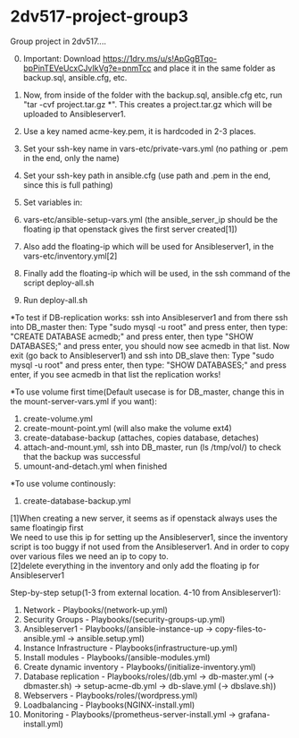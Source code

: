 # 2dv517-project-group3

Group project in 2dv517....

0. Important: Download https://1drv.ms/u/s!ApGgBTqo-bpPinTEVeUcxCJvIkVg?e=pnmTcc and place it in the same folder as backup.sql, ansible.cfg, etc.    
1. Now, from inside of the folder with the backup.sql, ansible.cfg etc, run "tar -cvf project.tar.gz *". This creates a project.tar.gz which will be uploaded to Ansibleserver1.
2. Use a key named acme-key.pem, it is hardcoded in 2-3 places.

3. Set your ssh-key name in vars-etc/private-vars.yml (no pathing or .pem in the end, only the name)
4. Set your ssh-key path in ansible.cfg (use path and .pem in the end, since this is full pathing)    

5. Set variables in:
6. vars-etc/ansible-setup-vars.yml (the ansible_server_ip should be the floating ip that openstack gives the first server created[1])
7. Also add the floating-ip which will be used for Ansibleserver1, in the vars-etc/inventory.yml[2]
8. Finally add the floating-ip which will be used, in the ssh command of the script deploy-all.sh 
9. Run deploy-all.sh    


*To test if DB-replication works: ssh into Ansibleserver1 and from there ssh into DB_master then:
 Type "sudo mysql -u root"  and press enter, then type: "CREATE DATABASE acmedb;" and press enter, then type "SHOW DATABASES;" and press enter, you should now see acmedb in that list.
Now exit (go back to Ansibleserver1) and ssh into DB_slave then:
Type "sudo mysql -u root" and press enter, then type: "SHOW DATABASES;" and press enter, if you see acmedb in that list the replication works!

*To use volume first time(Default usecase is for DB_master, change this in the mount-server-vars.yml if you want):
1. create-volume.yml
2. create-mount-point.yml (will also make the volume ext4)
3. create-database-backup (attaches, copies database, detaches)
4. attach-and-mount.yml, ssh into DB_master, run (ls /tmp/vol/) to check that the backup was successful
5. umount-and-detach.yml when finished

*To use volume continously:
1. create-database-backup.yml


[1]When creating a new server, it seems as if openstack always uses the same floatingip first  
We need to use this ip for setting up the Ansibleserver1, since the inventory script is too buggy if not used from the Ansibleserver1. And in order to copy over various files we need an ip to copy to.  
[2]delete everything in the inventory and only add the floating ip for Ansibleserver1


Step-by-step setup(1-3 from external location. 4-10 from Ansibleserver1):
1. Network - Playbooks/(network-up.yml)
2. Security Groups - Playbooks/(security-groups-up.yml)
3. Ansibleserver1 - Playbooks/(ansible-instance-up -> copy-files-to-ansible.yml -> ansible.setup.yml)
4. Instance Infrastructure - Playbooks(infrastructure-up.yml)
5. Install modules - Playbooks/(ansible-modules.yml)
6. Create dynamic inventory - Playbooks/(initialize-inventory.yml) 
7. Database replication - Playbooks/roles/(db.yml -> db-master.yml (-> dbmaster.sh) -> setup-acme-db.yml -> db-slave.yml (-> dbslave.sh))
8. Webservers - Playbooks/roles/(wordpress.yml)
9. Loadbalancing - Playbooks(NGINX-install.yml)
10. Monitoring - Playbooks/(prometheus-server-install.yml -> grafana-install.yml)

